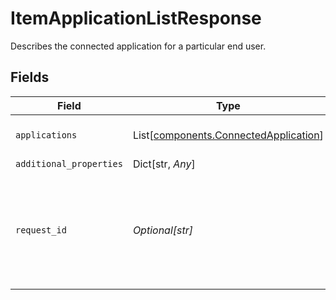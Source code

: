 # ItemApplicationListResponse

Describes the connected application for a particular end user.


## Fields

| Field                                                                                                                                       | Type                                                                                                                                        | Required                                                                                                                                    | Description                                                                                                                                 |
| ------------------------------------------------------------------------------------------------------------------------------------------- | ------------------------------------------------------------------------------------------------------------------------------------------- | ------------------------------------------------------------------------------------------------------------------------------------------- | ------------------------------------------------------------------------------------------------------------------------------------------- |
| `applications`                                                                                                                              | List[[components.ConnectedApplication](../../models/components/connectedapplication.md)]                                                    | :heavy_check_mark:                                                                                                                          | A list of connected applications.                                                                                                           |
| `additional_properties`                                                                                                                     | Dict[str, *Any*]                                                                                                                            | :heavy_minus_sign:                                                                                                                          | N/A                                                                                                                                         |
| `request_id`                                                                                                                                | *Optional[str]*                                                                                                                             | :heavy_minus_sign:                                                                                                                          | A unique identifier for the request, which can be used for troubleshooting. This identifier, like all Plaid identifiers, is case sensitive. |
